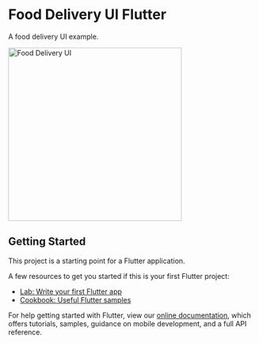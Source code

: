 # Food Delivery UI Flutter

A food delivery UI example.

<img src="https://github.com/BatuhanAydonerDev/food_delivery_ui_flutter/blob/master/app_gif.gif?raw=true" alt="Food Delivery UI" width="350"/>

## Getting Started

This project is a starting point for a Flutter application.

A few resources to get you started if this is your first Flutter project:

- [Lab: Write your first Flutter app](https://flutter.dev/docs/get-started/codelab)
- [Cookbook: Useful Flutter samples](https://flutter.dev/docs/cookbook)

For help getting started with Flutter, view our
[online documentation](https://flutter.dev/docs), which offers tutorials,
samples, guidance on mobile development, and a full API reference.
